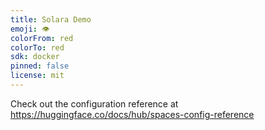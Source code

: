 ```yaml
---
title: Solara Demo
emoji: 👁
colorFrom: red
colorTo: red
sdk: docker
pinned: false
license: mit
---
```


Check out the configuration reference at https://huggingface.co/docs/hub/spaces-config-reference
